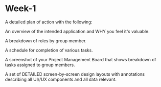 # Week-1

A detailed plan of action with the following:

An overview of the intended application and WHY you feel it's valuable.

A breakdown of roles by group member.

A schedule for completion of various tasks.

A screenshot of your Project Management Board that shows breakdown of tasks assigned to group members.

A set of DETAILED screen-by-screen design layouts with annotations describing all UI//UX components and all data relevant.
